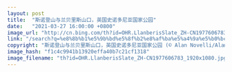 ```yaml
---
layout: post
title:  "斯诺登山与兰贝里斯山口，英国史诺多尼亚国家公园"
date:   "2021-03-27 16:00:00 +0800"
image_url: "http://cn.bing.com/th?id=OHR.LlanberisSlate_ZH-CN1977606783_1920x1080.jpg&rf=LaDigue_1920x1080.jpg&pid=hp"
link: "/search?q=%e8%8b%b1%e5%9b%bd%e5%8f%b2%e8%af%ba%e5%a4%9a%e5%b0%bc%e4%ba%9a%e5%9b%bd%e5%ae%b6%e5%85%ac%e5%9b%ad&form=hpcapt&mkt=zh-cn"
copyright: "斯诺登山与兰贝里斯山口，英国史诺多尼亚国家公园 (© Alan Novelli/Alamy)"
image_hash: "f1c4c9941b13920effa40b7c21cf1318"
image_filename: "th?id=OHR.LlanberisSlate_ZH-CN1977606783_1920x1080.jpg&rf=LaDigue_1920x1080.jpg&pid=hp"
---
```

